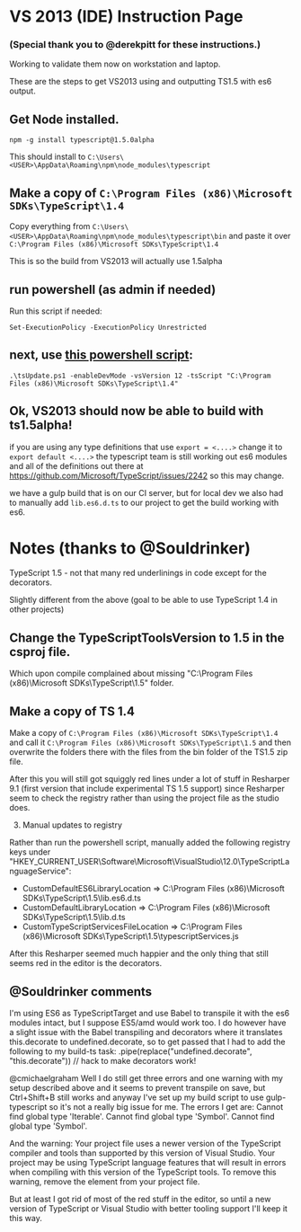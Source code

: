 # VS 2013 (IDE) Instruction Page

### (Special thank you to @derekpitt for these instructions.)

Working to validate them now on workstation and laptop.

These are the steps to get VS2013 using and outputting TS1.5 with es6 output.

## Get Node installed.

```
npm -g install typescript@1.5.0alpha
```

This should install to ```C:\Users\<USER>\AppData\Roaming\npm\node_modules\typescript```

## Make a copy of ```C:\Program Files (x86)\Microsoft SDKs\TypeScript\1.4```
Copy everything from ```C:\Users\<USER>\AppData\Roaming\npm\node_modules\typescript\bin```
and paste it over ```C:\Program Files (x86)\Microsoft SDKs\TypeScript\1.4```

This is so the build from VS2013 will actually use 1.5alpha

## run powershell (as admin if needed)

Run this script if needed:

```
Set-ExecutionPolicy -ExecutionPolicy Unrestricted
```

## next, use [this powershell script](https://github.com/cmichaelgraham/aurelia-typescript/blob/master/tsUpdate.ps1):
```
.\tsUpdate.ps1 -enableDevMode -vsVersion 12 -tsScript "C:\Program Files (x86)\Microsoft SDKs\TypeScript\1.4"
```

## Ok, VS2013 should now be able to build with ts1.5alpha!

if you are using any type definitions that use ```export = <....>``` change it to ```export default <....>```
the typescript team is still working out es6 modules and all of the definitions out there at https://github.com/Microsoft/TypeScript/issues/2242 so this may change.

we have a gulp build that is on our CI server, but for local dev we also had to manually add ```lib.es6.d.ts``` to our project to get the build working with es6.

# Notes (thanks to @Souldrinker)

TypeScript 1.5 - not that many red underlinings in code except for the decorators.

Slightly different from the above (goal to be able to use TypeScript 1.4 in other projects)

## Change the TypeScriptToolsVersion to 1.5 in the csproj file. 

Which upon compile complained about missing "C:\Program Files (x86)\Microsoft SDKs\TypeScript\1.5" folder.

## Make a copy of TS 1.4

Make a copy of `C:\Program Files (x86)\Microsoft SDKs\TypeScript\1.4` and call it `C:\Program Files (x86)\Microsoft SDKs\TypeScript\1.5` and then overwrite the folders there with the files from the bin folder of the TS1.5 zip file.

After this you will still got squiggly red lines under a lot of stuff in Resharper 9.1 (first version that include experimental TS 1.5 support) since Resharper seem to check the registry rather than using the project file as the studio does.

3) Manual updates to registry

Rather than run the powershell script, manually added the following registry keys under "HKEY_CURRENT_USER\Software\Microsoft\VisualStudio\12.0\TypeScriptLanguageService":

* CustomDefaultES6LibraryLocation => C:\Program Files (x86)\Microsoft SDKs\TypeScript\1.5\lib.es6.d.ts
* CustomDefaultLibraryLocation => C:\Program Files (x86)\Microsoft SDKs\TypeScript\1.5\lib.d.ts
* CustomTypeScriptServicesFileLocation => C:\Program Files (x86)\Microsoft SDKs\TypeScript\1.5\typescriptServices.js

After this Resharper seemed much happier and the only thing that still seems red in the editor is the decorators.

## @Souldrinker comments

I'm using ES6 as TypeScriptTarget and use Babel to transpile it with the es6 modules intact, but I suppose ES5/amd would work too. I do however have a slight issue with the Babel transpiling and decorators where it translates this.decorate to undefined.decorate, so to get passed that I had to add the following to my build-ts task:
.pipe(replace("undefined.decorate", "this.decorate")) // hack to make decorators work!

@cmichaelgraham Well I do still get three errors and one warning with my setup described above and it seems to prevent transpile on save, but Ctrl+Shift+B still works and anyway I've set up my build script to use gulp-typescript so it's not a really big issue for me. The errors I get are:
Cannot find global type 'Iterable'.
Cannot find global type 'Symbol'.
Cannot find global type 'Symbol'.

And the warning:
Your project file uses a newer version of the TypeScript compiler and tools than supported by this version of Visual Studio. Your project may be using TypeScript language features that will result in errors when compiling with this version of the TypeScript tools. To remove this warning, remove the <TypeScriptToolsVersion> element from your project file.

But at least I got rid of most of the red stuff in the editor, so until a new version of TypeScript or Visual Studio with better tooling support I'll keep it this way.
